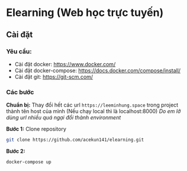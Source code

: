 # Elearning (Web học trực tuyến)

## Cài đặt

### Yêu cầu:
* Cài đặt docker: https://www.docker.com/
* Cài đặt docker-compose: https://docs.docker.com/compose/install/
* Cài đặt git: https://git-scm.com/

### Các bước

**Chuẩn bị:**
Thay đổi hết các url `https://leeminhung.space` trong project thành tên host của mình (Nếu chạy local thì là localhost:8000)
*Do em lỡ dùng url nhiều quá ngại đổi thành environment*

**Bước 1:**
Clone repository
```bash
git clone https://github.com/acekun141/elearning.git
```

**Bước 2:**
```bash
docker-compose up
```